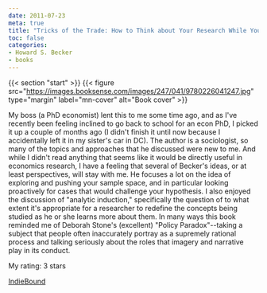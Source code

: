 ```yaml
---
date: 2011-07-23
meta: true
title: "Tricks of the Trade: How to Think about Your Research While You're Doing It"
toc: false
categories:
- Howard S. Becker
- books
---
```


{{< section "start" >}}
{{< figure src="https://images.booksense.com/images/247/041/9780226041247.jpg" type="margin" label="mn-cover" alt="Book cover" >}}

My boss (a PhD economist) lent this to me some time ago, and as I've recently been feeling inclined to go back to school for an econ PhD, I picked it up a couple of months ago (I didn't finish it until now because I accidentally left it in my sister's car in DC). The author is a sociologist, so many of the topics and approaches that he discussed were new to me. And while I didn't read anything that seems like it would be directly useful in economics research, I have a feeling that several of Becker's ideas, or at least perspectives, will stay with me. He focuses a lot on the idea of exploring and pushing your sample space, and in particular looking proactively for cases that would challenge your hypothesis. I also enjoyed the discussion of "analytic induction," specifically the question of to what extent it's appropriate for a researcher to redefine the concepts being studied as he or she learns more about them. In many ways this book reminded me of Deborah Stone's (excellent) "Policy Paradox"--taking a subject that people often inaccurately portray as a supremely rational process and talking seriously about the roles that imagery and narrative play in its conduct.

My rating: 3 stars  

[IndieBound](https://www.indiebound.org/book/9780226041247)
